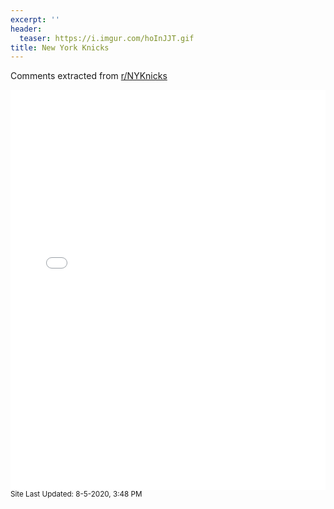 ```yaml
---
excerpt: ''
header:
  teaser: https://i.imgur.com/hoInJJT.gif
title: New York Knicks
---
```


Comments extracted from [r/NYKnicks](https://reddit.com/r/NYKnicks)
<iframe id="igraph" scrolling="no" style="border:none;" seamless="seamless" src="/plots/NBA/NYK.html" height="640" width="100%"></iframe>
<small>Site Last Updated: 8-5-2020, 3:48 PM</small>